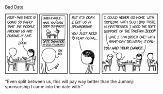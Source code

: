 [Bad Date](https://xkcd.com/2698)

![Bad Date](./random_comic.png)

"Even split between us, this will pay way better than the Jumanji sponsorship I came into the date with."

